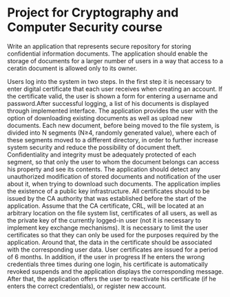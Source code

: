 # Project for Cryptography and Computer Security course
Write an application that represents secure repository for storing confidential information
documents. The application should enable the storage of documents for a larger number of users in a way that access to a ceratin document is allowed only to its owner.

Users log into the system in two steps. In the first step it is necessary to enter
digital certificate that each user receives when creating an account. If the certificate
valid, the user is shown a form for entering a username and password.After successful
logging, a list of his documents is displayed through implemented interface.
The application provides the user with the option of downloading existing documents as well as
upload new documents. Each new document, before being moved to the file system, is divided into N segments (N≥4, randomly generated value), where each of these segments
moved to a different directory, in order to further increase system security and reduce
the possibility of document theft. Confidentiality and integrity must be adequately protected
of each segment, so that only the user to whom the document belongs can access his
property and see its contents. The application should detect any unauthorized modification
of stored documents and notification of the user about it, when trying to download
such documents.
The application implies the existence of a public key infrastructure. All certificates should
to be issued by the CA authority that was established before the start of the application.
Assume that the CA certificate, CRL, will be located at an arbitrary location on the file system
list, certificates of all users, as well as the private key of the currently logged-in user (not
it is necessary to implement key exchange mechanisms). It is necessary to limit the user
certificates so that they can only be used for the purposes required by the application. Around that,
the data in the certificate should be associated with the corresponding user data.
User certificates are issued for a period of 6 months. In addition, if the user in progress
If he enters the wrong credentials three times during one login, his certificate is automatically revoked
suspends and the application displays the corresponding message. After that, the application offers
the user to reactivate his certificate (if he enters the correct credentials), or register new account.

